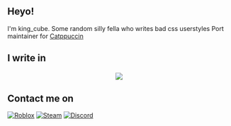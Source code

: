 ## Heyo!

I'm king_cube. Some random silly fella who writes bad css userstyles
Port maintainer for [Catppuccin](https://github.com/catppuccin)

## I write in</p> 
<p align="center">
  <a href="https://skillicons.dev">
    <img src="https://skillicons.dev/icons?i=css" />
  </a>
</p>


## Contact me on
<a href="https://www.roblox.com/users/2763972604/profile"><img src="https://img.shields.io/badge/Roblox-000?logo=roblox&logoColor=fff&style=for-the-badge" alt="Roblox"></a>
<a href="https://steamcommunity.com/id/king_cube"><img src="https://img.shields.io/badge/Steam-000?logo=steam&logoColor=fff&style=for-the-badge" alt="Steam"></a>
<a href="https://discordlookup.com/user/989197238687387709"><img src="https://img.shields.io/badge/Discord-5865F2?logo=discord&logoColor=fff&style=for-the-badge" alt="Discord"></a>


